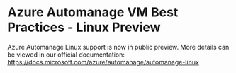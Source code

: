 # Azure Automanage VM Best Practices - Linux Preview
Azure Automanage Linux support is now in public preview. More details can be viewed in our official documentation: https://docs.microsoft.com/azure/automanage/automanage-linux

